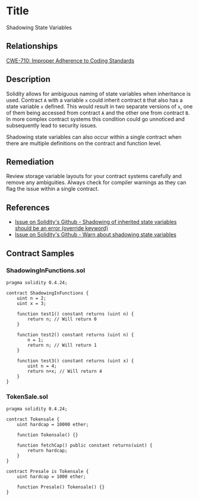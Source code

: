 # Title 
Shadowing State Variables

## Relationships
[CWE-710: Improper Adherence to Coding Standards](http://cwe.mitre.org/data/definitions/710.html)

## Description 

Solidity allows for ambiguous naming of state variables when inheritance is used. Contract `A` with a variable `x` could inherit contract `B` that also has a state variable `x` defined. This would result in two separate versions of `x`, one of them being accessed from contract `A` and the other one from contract `B`. In more complex contract systems this condition could go unnoticed and subsequently lead to security issues. 

Shadowing state variables can also occur within a single contract when there are multiple definitions on the contract and function level. 

## Remediation

Review storage variable layouts for your contract systems carefully and remove any ambiguities. Always check for compiler warnings as they can flag the issue within a single contract.

## References
- [Issue on Solidity's Github - Shadowing of inherited state variables should be an error (override keyword)](https://github.com/ethereum/solidity/issues/2563)
- [Issue on Solidity's Github - Warn about shadowing state variables](https://github.com/ethereum/solidity/issues/973)

## Contract Samples
### ShadowingInFunctions.sol
```
pragma solidity 0.4.24;

contract ShadowingInFunctions {
    uint n = 2;
    uint x = 3;

    function test1() constant returns (uint n) {
        return n; // Will return 0
    }

    function test2() constant returns (uint n) {
        n = 1;
        return n; // Will return 1
    }

    function test3() constant returns (uint x) {
        uint n = 4;
        return n+x; // Will return 4
    }
}

```

### TokenSale.sol
```
pragma solidity 0.4.24;

contract Tokensale {
    uint hardcap = 10000 ether;

    function Tokensale() {}

    function fetchCap() public constant returns(uint) {
        return hardcap;
    }
}

contract Presale is Tokensale {
    uint hardcap = 1000 ether;

    function Presale() Tokensale() {}
}


```
